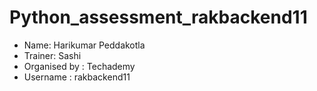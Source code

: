 # Python_assessment_rakbackend11
- Name: Harikumar Peddakotla
- Trainer: Sashi
- Organised by : Techademy
- Username : rakbackend11
